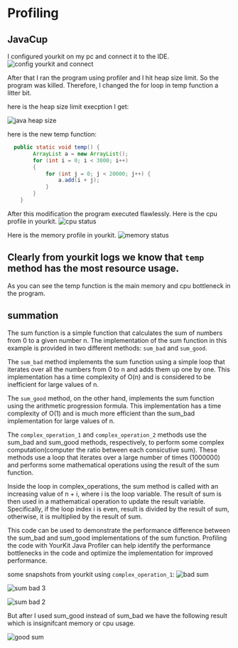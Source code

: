 # Profiling 

## JavaCup

I configured yourkit on my pc and connect it to the IDE. 
![config yourkit and connect](https://user-images.githubusercontent.com/45316558/235088191-7a18f261-9f58-4847-906e-dea192e7bb62.png)

After that I ran the program using profiler and I hit heap size limit. So the program was killed. Therefore, I changed the for loop in temp function a litter bit.

here is the heap size limit execption I get:

![java heap size](https://user-images.githubusercontent.com/45316558/235088722-cb23d8b7-02b8-47b5-844a-9fd3727fafcb.png)


here is the new temp function:

``` java
  public static void temp() {
        ArrayList a = new ArrayList();
        for (int i = 0; i < 3000; i++)
        {
            for (int j = 0; j < 20000; j++) {
                a.add(i + j);
            }
        }
    }
```

After this modification the program executed flawlessly.
Here is the cpu profile in yourkit.
![cpu status](https://user-images.githubusercontent.com/45316558/235089248-a93c7ad4-442f-4ab8-9627-f0d5215da400.png)

Here is the memory profile in yourkit.
![memory status](https://user-images.githubusercontent.com/45316558/235089350-31b03955-fa01-450f-859b-aa90ad329956.png)


Clearly from yourkit logs we know that `temp` method has the most resource usage.
----------------

As you can see the temp function is the main memory and cpu bottleneck in the program.

## summation

The sum function is a simple function that calculates the sum of numbers from 0 to a given number n. The implementation of the sum function in this example is provided in two different methods: `sum_bad` and `sum_good`.

The `sum_bad` method implements the sum function using a simple loop that iterates over all the numbers from 0 to n and adds them up one by one. This implementation has a time complexity of O(n) and is considered to be inefficient for large values of n.

The `sum_good` method, on the other hand, implements the sum function using the arithmetic progression formula. This implementation has a time complexity of O(1) and is much more efficient than the sum_bad implementation for large values of n.

The `complex_operation_1` and `complex_operation_2` methods use the sum_bad and sum_good methods, respectively, to perform some complex computation(computer the ratio between each consicutive sum). These methods use a loop that iterates over a large number of times (1000000) and performs some mathematical operations using the result of the sum function.

Inside the loop in complex_operations, the sum method is called with an increasing value of n + i, where i is the loop variable. The result of sum is then used in a mathematical operation to update the result variable. Specifically, if the loop index i is even, result is divided by the result of sum, otherwise, it is multiplied by the result of sum.

This code can be used to demonstrate the performance difference between the sum_bad and sum_good implementations of the sum function. Profiling the code with YourKit Java Profiler can help identify the performance bottlenecks in the code and optimize the implementation for improved performance.


some snapshots from yourkit using `complex_operation_1`:
![bad sum](https://user-images.githubusercontent.com/45316558/235099299-c1358ad4-8b0d-4d4b-aae8-0b3b01395408.png)

![sum bad 3](https://user-images.githubusercontent.com/45316558/235099318-005f4fda-aa13-479d-98fb-b73bc35a6a49.png)

![sum bad 2](https://user-images.githubusercontent.com/45316558/235099346-1211666f-bfbb-4b54-89d6-9f657b64a451.png)


But after I used sum_good instead of sum_bad we have the following result which is insignifcant memory or cpu usage.

![good sum](https://user-images.githubusercontent.com/45316558/235099657-3721a611-ca08-4f9c-9143-4cce40559a62.png)
